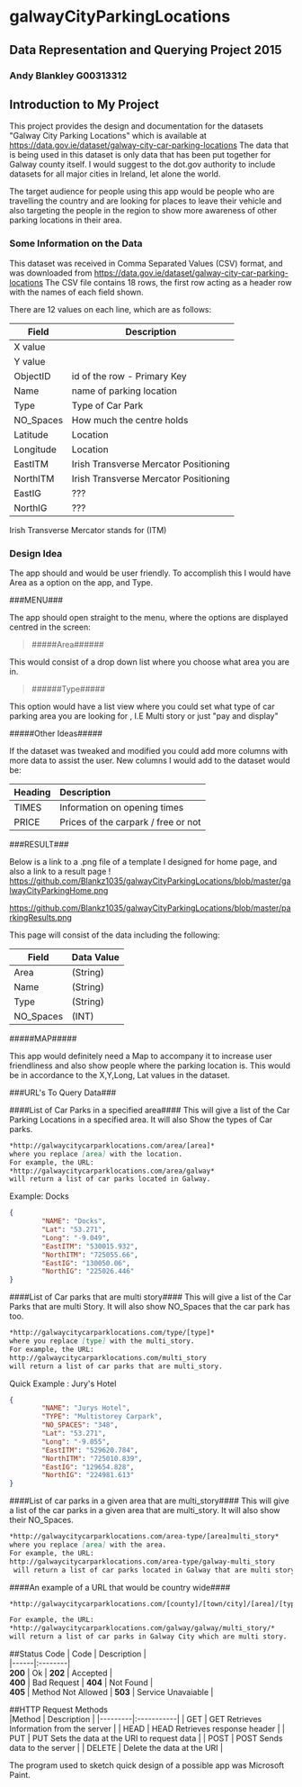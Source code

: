 # galwayCityParkingLocations

## Data Representation and Querying Project 2015

### Andy Blankley G00313312

## Introduction to My Project

This project provides the design and documentation for the datasets "Galway City Parking Locations"
which is available at https://data.gov.ie/dataset/galway-city-car-parking-locations
The data that is being used in this dataset is only data that has been put together for Galway county itself. I would suggest to the dot.gov authority to include datasets for all major cities in Ireland, let alone the world.

The target audience for people using this app would be people who are travelling the country and are looking for places to leave their vehicle and also targeting the people in the region to show more awareness of other parking locations in their area.

### Some Information on the Data

This dataset was received in Comma Separated Values (CSV) format, and was downloaded from https://data.gov.ie/dataset/galway-city-car-parking-locations
The CSV file contains 18 rows, the first row acting as a header row with the names of each field shown.

There are 12 values on each line, which are as follows:

Field | Description
------|------------
X value | 
Y value |
ObjectID | id of the row - Primary Key
Name | name of parking location
Type | Type of Car Park
NO_Spaces | How much the centre holds
Latitude | Location
Longitude | Location
EastITM | Irish Transverse Mercator Positioning
NorthITM | Irish Transverse Mercator Positioning
EastIG | ??? 
NorthIG | ???

  Irish Transverse Mercator stands for (ITM)
  
### Design Idea

The app should and would be user friendly. To accomplish this I would have Area as a option on the app, and Type.

###MENU###

The app should open straight to the menu, where the options are displayed centred in the screen:

> #####Area######
 
This would consist of a drop down list where you choose what area you are in.
 
> ######Type#####

This option would have a list view where you could set what type of car parking area you are looking for , I.E Multi story or just "pay and display"

#####Other Ideas#####

If the dataset was tweaked and modified you could add more columns with more data to assist the user. New columns I would add to the dataset would be:
  
|Heading | Description |
|---------|:-----------|
| TIMES | Information on opening times|
| PRICE | Prices of the carpark / free or not |

###RESULT###

Below is a link to a .png file of a template I designed for home page, and also a link to a result page !
https://github.com/Blankz1035/galwayCityParkingLocations/blob/master/galwayCityParkingHome.png

https://github.com/Blankz1035/galwayCityParkingLocations/blob/master/parkingResults.png

This page will consist of the data including the following:

Field | Data Value
------|------------
Area | (String)
Name | (String)
Type | (String)
NO_Spaces | (INT)

#####MAP#####

This app would definitely need a Map to accompany it to increase user friendliness and also show people where the parking location is. This would be in accordance to the X,Y,Long, Lat values in the dataset. 

###URL's To Query Data###

####List of Car Parks in a specified area####
This will give a list of the Car Parking Locations in a specified area. It will also Show the types of Car parks.

```markdown
*http://galwaycitycarparklocations.com/area/[area]*
where you replace [area] with the location.
For example, the URL:
*http://galwaycitycarparklocations.com/area/galway*
will return a list of car parks located in Galway.
```

Example: Docks

```json
{
        "NAME": "Docks",
        "Lat": "53.271",
        "Long": "-9.049",
        "EastITM": "530015.932",
        "NorthITM": "725055.66",
        "EastIG": "130050.06",
        "NorthIG": "225026.446"
}
```

####List of Car parks that are multi story####
This will give a list of the Car Parks that are multi Story. 
It will also show NO_Spaces that the car park has too.

```markdown
*http://galwaycitycarparklocations.com/type/[type]*
where you replace [type] with the multi_story.
For example, the URL:
http://galwaycitycarparklocations.com/multi_story
will return a list of car parks that are multi_story.
```

Quick Example : Jury's Hotel

```json
{
        "NAME": "Jurys Hotel",
        "TYPE": "Multistorey Carpark",
        "NO_SPACES": "348",
        "Lat": "53.271",
        "Long": "-9.055",
        "EastITM": "529620.784",
        "NorthITM": "725010.839",
        "EastIG": "129654.828",
        "NorthIG": "224981.613"
}
```

####List of car parks in a given area that are multi_story####
This will give a list of the car parks in a given area that are multi_story. It will also show their NO_Spaces.

```markdown
*http://galwaycitycarparklocations.com/area-type/[area]multi_story*
where you replace [area] with the area.
For example, the URL:
http://galwaycitycarparklocations.com/area-type/galway-multi_story
 will return a list of car parks located in Galway that are multi story.
```

####An example of a URL that would be country wide####

```markdown
*http://galwaycitycarparklocations.com/[county]/[town/city]/[area]/[type]/*

For example, the URL:
*http://galwaycitycarparklocations.com/galway/galway/multi_story/*
will return a list of car parks in Galway City which are multi story.
```

##Status Code
| Code | Description |    
|------|:--------|     
**200** | Ok | 
**202** | Accepted  |  
**400** | Bad Request | 
**404** | Not Found  |  
**405** | Method Not Allowed | 
**503** | Service Unavaiable |

##HTTP Request Methods  
|Method | Description |
|---------|:-----------|
| GET | GET Retrieves Information from the server |
| HEAD | HEAD Retrieves response header  |
| PUT | PUT Sets the data at the URI to request data |
| POST | POST Sends data to the server |
| DELETE | Delete the data at the URI |


The program used to sketch quick design of a possible app was Microsoft Paint.